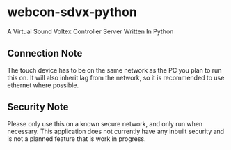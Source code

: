 # webcon-sdvx-python

A Virtual Sound Voltex Controller Server Written In Python

## Connection Note

The touch device has to be on the same network as the PC you plan to run this on.
It will also inherit lag from the network, so it is recommended to use ethernet where possible.

## Security Note

Please only use this on a known secure network, and only run when necessary.
This application does not currently have any inbuilt security and is not a planned feature that is work in progress.
